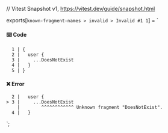 // Vitest Snapshot v1, https://vitest.dev/guide/snapshot.html

exports[`known-fragment-names > invalid > Invalid #1 1`] = `
#### ⌨️ Code

      1 | {
      2 |   user {
      3 |     ...DoesNotExist
      4 |   }
      5 | }

#### ❌ Error

      2 |   user {
    > 3 |     ...DoesNotExist
        |        ^^^^^^^^^^^^ Unknown fragment "DoesNotExist".
      4 |   }
`;
